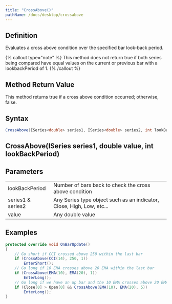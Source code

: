 ```yaml
---
title: "CrossAbove()"
pathName: /docs/desktop/crossabove
---
```


## Definition

Evaluates a cross above condition over the specified bar look-back period.

{% callout type="note" %}
This method does not return true if both series being compared have equal values on the current or previous bar with a lookbackPeriod of 1.
{% /callout %}

## Method Return Value

This method returns true if a cross above condition occurred; otherwise, false.

## Syntax

```csharp
CrossAbove(ISeries<double> series1, ISeries<double> series2, int lookBackPeriod)
```

## CrossAbove(ISeries<double> series1, double value, int lookBackPeriod)

## Parameters

|  |  |
| --- | --- |
| lookBackPeriod | Number of bars back to check the cross above condition |
| series1 & series2 | Any Series<double> type object such as an indicator, Close, High, Low, etc... |
| value | Any double value |

## Examples

```csharp
protected override void OnBarUpdate()
{
    // Go short if CCI crossed above 250 within the last bar
    if (CrossAbove(CCI(14), 250, 1))
        EnterShort();
    // Go long if 10 EMA crosses above 20 EMA within the last bar
    if (CrossAbove(EMA(10), EMA(20), 1))
        EnterLong();
    // Go long if we have an up bar and the 10 EMA crosses above 20 EMA within the last 5 bars
    if (Close[0] > Open[0] && CrossAbove(EMA(10), EMA(20), 5))
        EnterLong();
}
```
